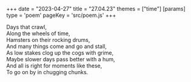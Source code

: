 +++
date = "2023-04-27"
title = "27.04.23"
themes = ["time"]
[params]
  type = 'poem'
  pageKey = 'src/poem.js'
+++

Days that crawl,  
Along the wheels of time,  
Hamsters on their rocking drums,  
And many things come and go and stall,  
As low stakes clog up the cogs with grime,  
Maybe slower days pass better with a hum,  
And all is right for moments like these,  
To go on by in chugging chunks.

